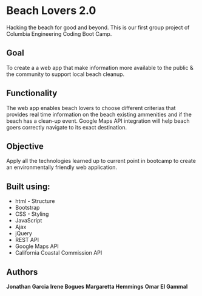 # Beach Lovers 2.0
Hacking the beach for good and beyond. This is our first group project of Columbia Engineering Coding Boot Camp.

## Goal
To create a a web app that make information more available to the public & the community to support local beach cleanup.

## Functionality
The web app enables beach lovers to choose different criterias that provides real time information on the beach existing ammenities and if the beach has a clean-up event. Google Maps API integration will help beach goers correctly navigate to its exact destination.

## Objective
Apply all the technologies learned up to current point in bootcamp to create an environmentally friendly web application.

## Built using:
* html - Structure
* Bootstrap
* CSS - Styling
* JavaScript
* Ajax
* jQuery
* REST API
* Google Maps API
* California Coastal Commission API

## Authors

**Jonathan Garcia** 
**Irene Bogues** 
**Margaretta Hemmings**
**Omar El Gammal** 
